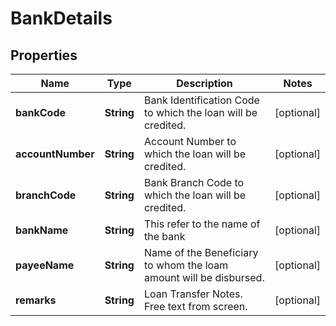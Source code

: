 # BankDetails

## Properties
Name | Type | Description | Notes
------------ | ------------- | ------------- | -------------
**bankCode** | **String** | Bank Identification Code to which the loan will be credited. |  [optional]
**accountNumber** | **String** | Account Number to which the loan will be credited. |  [optional]
**branchCode** | **String** | Bank Branch Code to which the loan will be credited. |  [optional]
**bankName** | **String** | This refer to the name of the bank |  [optional]
**payeeName** | **String** | Name of the Beneficiary to whom the loam amount will be disbursed. |  [optional]
**remarks** | **String** | Loan Transfer Notes. Free text from screen. |  [optional]
